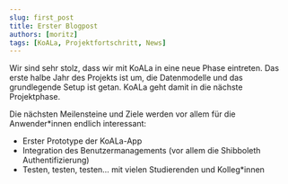 ```yaml
---
slug: first_post
title: Erster Blogpost
authors: [moritz]
tags: [KoALa, Projektfortschritt, News]
---
```


Wir sind sehr stolz, dass wir mit KoALa in eine neue Phase eintreten. Das erste halbe Jahr des Projekts ist um, die Datenmodelle und das grundlegende Setup ist getan. KoALa geht damit in die nächste Projektphase.

Die nächsten Meilensteine und Ziele werden vor allem für die Anwender*innen endlich interessant:

- Erster Prototype der KoALa-App
- Integration des Benutzermanagements (vor allem die Shibboleth Authentifizierung)
- Testen, testen, testen… mit vielen Studierenden und Kolleg*innen

